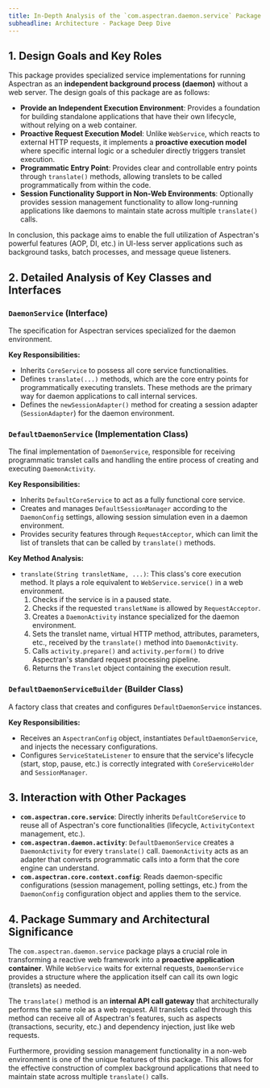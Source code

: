 ```yaml
---
title: In-Depth Analysis of the `com.aspectran.daemon.service` Package
subheadline: Architecture - Package Deep Dive
---
```


## 1. Design Goals and Key Roles

This package provides specialized service implementations for running Aspectran as an **independent background process (daemon)** without a web server. The design goals of this package are as follows:

-   **Provide an Independent Execution Environment**: Provides a foundation for building standalone applications that have their own lifecycle, without relying on a web container.
-   **Proactive Request Execution Model**: Unlike `WebService`, which reacts to external HTTP requests, it implements a **proactive execution model** where specific internal logic or a scheduler directly triggers translet execution.
-   **Programmatic Entry Point**: Provides clear and controllable entry points through `translate()` methods, allowing translets to be called programmatically from within the code.
-   **Session Functionality Support in Non-Web Environments**: Optionally provides session management functionality to allow long-running applications like daemons to maintain state across multiple `translate()` calls.

In conclusion, this package aims to enable the full utilization of Aspectran's powerful features (AOP, DI, etc.) in UI-less server applications such as background tasks, batch processes, and message queue listeners.

## 2. Detailed Analysis of Key Classes and Interfaces

### `DaemonService` (Interface)

The specification for Aspectran services specialized for the daemon environment.

**Key Responsibilities:**
-   Inherits `CoreService` to possess all core service functionalities.
-   Defines `translate(...)` methods, which are the core entry points for programmatically executing translets. These methods are the primary way for daemon applications to call internal services.
-   Defines the `newSessionAdapter()` method for creating a session adapter (`SessionAdapter`) for the daemon environment.

### `DefaultDaemonService` (Implementation Class)

The final implementation of `DaemonService`, responsible for receiving programmatic translet calls and handling the entire process of creating and executing `DaemonActivity`.

**Key Responsibilities:**
-   Inherits `DefaultCoreService` to act as a fully functional core service.
-   Creates and manages `DefaultSessionManager` according to the `DaemonConfig` settings, allowing session simulation even in a daemon environment.
-   Provides security features through `RequestAcceptor`, which can limit the list of translets that can be called by `translate()` methods.

**Key Method Analysis:**
-   `translate(String transletName, ...)`: This class's core execution method. It plays a role equivalent to `WebService.service()` in a web environment.
    1.  Checks if the service is in a paused state.
    2.  Checks if the requested `transletName` is allowed by `RequestAcceptor`.
    3.  Creates a `DaemonActivity` instance specialized for the daemon environment.
    4.  Sets the translet name, virtual HTTP method, attributes, parameters, etc., received by the `translate()` method into `DaemonActivity`.
    5.  Calls `activity.prepare()` and `activity.perform()` to drive Aspectran's standard request processing pipeline.
    6.  Returns the `Translet` object containing the execution result.

### `DefaultDaemonServiceBuilder` (Builder Class)

A factory class that creates and configures `DefaultDaemonService` instances.

**Key Responsibilities:**
-   Receives an `AspectranConfig` object, instantiates `DefaultDaemonService`, and injects the necessary configurations.
-   Configures `ServiceStateListener` to ensure that the service's lifecycle (start, stop, pause, etc.) is correctly integrated with `CoreServiceHolder` and `SessionManager`.

## 3. Interaction with Other Packages

-   **`com.aspectran.core.service`**: Directly inherits `DefaultCoreService` to reuse all of Aspectran's core functionalities (lifecycle, `ActivityContext` management, etc.).
-   **`com.aspectran.daemon.activity`**: `DefaultDaemonService` creates a `DaemonActivity` for every `translate()` call. `DaemonActivity` acts as an adapter that converts programmatic calls into a form that the core engine can understand.
-   **`com.aspectran.core.context.config`**: Reads daemon-specific configurations (session management, polling settings, etc.) from the `DaemonConfig` configuration object and applies them to the service.

## 4. Package Summary and Architectural Significance

The `com.aspectran.daemon.service` package plays a crucial role in transforming a reactive web framework into a **proactive application container**. While `WebService` waits for external requests, `DaemonService` provides a structure where the application itself can call its own logic (translets) as needed.

The `translate()` method is an **internal API call gateway** that architecturally performs the same role as a web request. All translets called through this method can receive all of Aspectran's features, such as aspects (transactions, security, etc.) and dependency injection, just like web requests.

Furthermore, providing session management functionality in a non-web environment is one of the unique features of this package. This allows for the effective construction of complex background applications that need to maintain state across multiple `translate()` calls.
